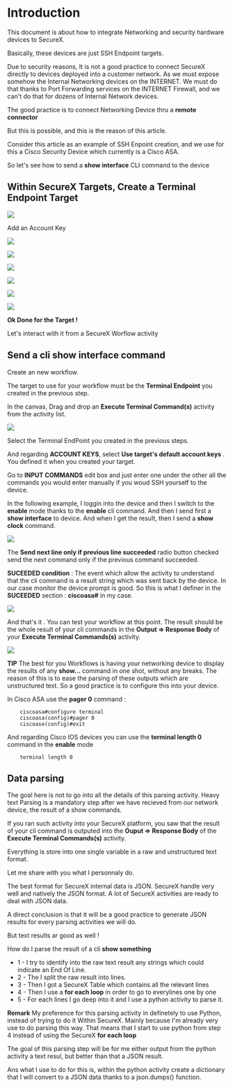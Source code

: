 # Introduction

This document is about how to integrate Networking and security hardware devices to SecureX.

Basically, these devices are just SSH Endpoint targets.

Due to security reasons, It is not a good practice to connect SecureX directly to devices deployed into a customer network. As we must expose somehow the Internal Networking devices on the INTERNET.  We must do that thanks to Port Forwarding services on the INTERNET Firewall, and we can't do that for dozens of Internal Network devices.

The good practice is to connect Networking Device thru a **remote connector**

But this is possible, and this is the reason of this article.

Consider this article as an example of SSH Enpoint creation, and we use for this a Cisco Security Device which currently is a Cisco ASA.

So let's see how to send a **show interface** CLI command to the device

## Within SecureX Targets, Create a Terminal Endpoint Target

![](img/asa_target-1.png)

Add an Account Key

![](img/asa_target-2.png)

![](img/asa_target-3.png)

![](img/asa_target-4.png)

![](img/asa_target-5.png)

![](img/asa_target-6.png)

![](img/asa_target-7.png)

**Ok Done for the Target !**

Let's interact with it from a SecureX Worflow activity

## Send a cli show interface command

Create an new workflow.

The target to use for your workflow must be the **Terminal Endpoint** you created in the previous step.

In the canvas, Drag and drop an **Execute Terminal Command(s)** activity from the activity list.

![](img/asa_target-8.png)

Select the Terminal EndPoint you created in the previous steps.

And regarding **ACCOUNT KEYS**, select **Use target's default account keys** . You defined it when you created your target.

Go to **INPUT COMMANDS** edit box and just enter one under the other all the commands you would enter manually if you woud SSH yourself to the device.

In the following example, I loggin into the device and then I switch to the **enable** mode thanks to the **enable** cli command. And then I send first a **show interface** to device.  And when I get the result, then I send a **show clock** command.


![](img/asa_target-9.png)

The **Send next line only if previous line succeeded** radio button checked send the next command only if the previous command succeeded.

**SUCEEDED condition**  :  The event which allow the activity to understand that the cli command is a result string which was sent back by the device. In our case monitor the device prompt is good.  So this is what I definer in the **SUCEEDED** section : **ciscoasa#** in my case.

![](img/asa_target-10.png)

And that's it .  You can test your workflow at this point.  The result should be the whole result of your cli commands in the **Output => Response Body** of your **Execute Terminal Commands(s)** activity.

![](img/asa_target-11.png)


**TIP** The best for you Workflows is having your networking device to display the results of any **show...** command in one shot, without any breaks. The reason of this is to ease the parsing of these outputs which are unstructured text.  So a good practice is to configure this into your device. 

In Cisco ASA use the **pager 0** command :

```
    ciscoasa#configure terminal
    ciscoasa(config)#pager 0
    ciscoase(config)#exit
```

And regarding Cisco IOS devices you can use the **terminal length 0** command in the **enable** mode

```
    terminal length 0
```

## Data parsing

The goal here is not to go into all the details of this parsing activity. Heavy text Parsing is a mandatory step after we have recieved from our network device, the result of a show commands.

If you ran such activity into your SecureX platform, you saw that the result of your cli command is outputed into the **Ouput => Response Body** of the **Execute Terminal Commands(s)** activity.

Everything is store into one single variable in a raw and unstructured text format.

Let me share with you what I personnaly do.

The best format for SecureX internal data is JSON. SecureX handle very well and natively the JSON format. A lot of SecureX activities are ready to deal with JSON data.

A direct conclusion is that it will be a good practice to generate JSON results for every parsing activities we will do. 

But text results ar good as well !

How do I parse the result of a cli **show something**

- 1 - I try to identify into the raw text result any strings which could indicate an End Of Line.
- 2 - The I split the raw result into lines.
- 3 - Then I got a SecureX Table which contains all the relevant lines
- 4 - Then I use a **for each loop** in order to go to everylines one by one 
- 5 - For each lines I go deep into it and I use a python activity to parse it.

**Remark** My preference for this parsing activity in definetely to use Python, instead of trying to do it Within SecureX. Mainly because I'm already very use to do parsing this way.   That means that I start to use python from step 4 instead of using the SecureX **for each loop**

The goal of this parsing step will be for me either output from the python activity a text resul, but better than that a JSON result.

Ans what I use to do for this is, within the python activity create a dictionary that I will convert to a JSON data thanks to a json.dumps() function.